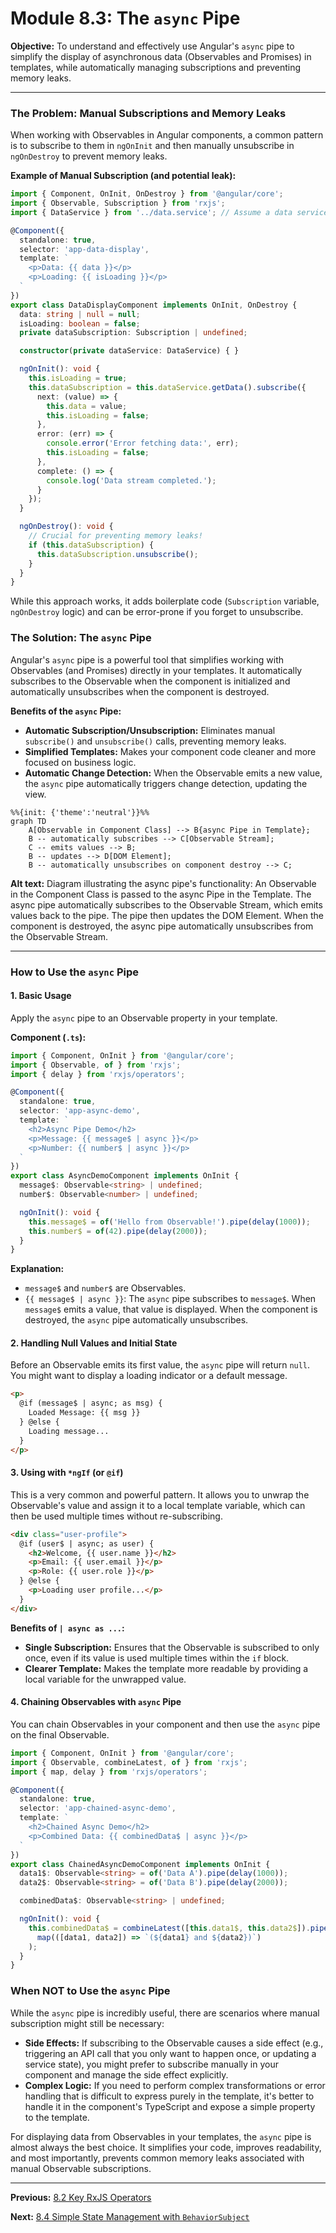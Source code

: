# Module 8.3: The `async` Pipe

**Objective:** To understand and effectively use Angular's `async` pipe to simplify the display of asynchronous data (Observables and Promises) in templates, while automatically managing subscriptions and preventing memory leaks.

---

### The Problem: Manual Subscriptions and Memory Leaks

When working with Observables in Angular components, a common pattern is to subscribe to them in `ngOnInit` and then manually unsubscribe in `ngOnDestroy` to prevent memory leaks.

**Example of Manual Subscription (and potential leak):**

```typescript
import { Component, OnInit, OnDestroy } from '@angular/core';
import { Observable, Subscription } from 'rxjs';
import { DataService } from '../data.service'; // Assume a data service

@Component({
  standalone: true,
  selector: 'app-data-display',
  template: `
    <p>Data: {{ data }}</p>
    <p>Loading: {{ isLoading }}</p>
  `
})
export class DataDisplayComponent implements OnInit, OnDestroy {
  data: string | null = null;
  isLoading: boolean = false;
  private dataSubscription: Subscription | undefined;

  constructor(private dataService: DataService) { }

  ngOnInit(): void {
    this.isLoading = true;
    this.dataSubscription = this.dataService.getData().subscribe({
      next: (value) => {
        this.data = value;
        this.isLoading = false;
      },
      error: (err) => {
        console.error('Error fetching data:', err);
        this.isLoading = false;
      },
      complete: () => {
        console.log('Data stream completed.');
      }
    });
  }

  ngOnDestroy(): void {
    // Crucial for preventing memory leaks!
    if (this.dataSubscription) {
      this.dataSubscription.unsubscribe();
    }
  }
}
```

While this approach works, it adds boilerplate code (`Subscription` variable, `ngOnDestroy` logic) and can be error-prone if you forget to unsubscribe.

### The Solution: The `async` Pipe

Angular's `async` pipe is a powerful tool that simplifies working with Observables (and Promises) directly in your templates. It automatically subscribes to the Observable when the component is initialized and automatically unsubscribes when the component is destroyed.

**Benefits of the `async` Pipe:**

*   **Automatic Subscription/Unsubscription:** Eliminates manual `subscribe()` and `unsubscribe()` calls, preventing memory leaks.
*   **Simplified Templates:** Makes your component code cleaner and more focused on business logic.
*   **Automatic Change Detection:** When the Observable emits a new value, the `async` pipe automatically triggers change detection, updating the view.

```mermaid
%%{init: {'theme':'neutral'}}%%
graph TD
    A[Observable in Component Class] --> B{async Pipe in Template};
    B -- automatically subscribes --> C[Observable Stream];
    C -- emits values --> B;
    B -- updates --> D[DOM Element];
    B -- automatically unsubscribes on component destroy --> C;
```
**Alt text:** Diagram illustrating the async pipe's functionality: An Observable in the Component Class is passed to the async Pipe in the Template. The async pipe automatically subscribes to the Observable Stream, which emits values back to the pipe. The pipe then updates the DOM Element. When the component is destroyed, the async pipe automatically unsubscribes from the Observable Stream.

--- 

### How to Use the `async` Pipe

#### 1. Basic Usage

Apply the `async` pipe to an Observable property in your template.

**Component (`.ts`):**

```typescript
import { Component, OnInit } from '@angular/core';
import { Observable, of } from 'rxjs';
import { delay } from 'rxjs/operators';

@Component({
  standalone: true,
  selector: 'app-async-demo',
  template: `
    <h2>Async Pipe Demo</h2>
    <p>Message: {{ message$ | async }}</p>
    <p>Number: {{ number$ | async }}</p>
  `
})
export class AsyncDemoComponent implements OnInit {
  message$: Observable<string> | undefined;
  number$: Observable<number> | undefined;

  ngOnInit(): void {
    this.message$ = of('Hello from Observable!').pipe(delay(1000));
    this.number$ = of(42).pipe(delay(2000));
  }
}
```

**Explanation:**

*   `message$` and `number$` are Observables.
*   `{{ message$ | async }}`: The `async` pipe subscribes to `message$`. When `message$` emits a value, that value is displayed. When the component is destroyed, the `async` pipe automatically unsubscribes.

#### 2. Handling Null Values and Initial State

Before an Observable emits its first value, the `async` pipe will return `null`. You might want to display a loading indicator or a default message.

```html
<p>
  @if (message$ | async; as msg) {
    Loaded Message: {{ msg }}
  } @else {
    Loading message...
  }
</p>
```

#### 3. Using with `*ngIf` (or `@if`)

This is a very common and powerful pattern. It allows you to unwrap the Observable's value and assign it to a local template variable, which can then be used multiple times without re-subscribing.

```html
<div class="user-profile">
  @if (user$ | async; as user) {
    <h2>Welcome, {{ user.name }}</h2>
    <p>Email: {{ user.email }}</p>
    <p>Role: {{ user.role }}</p>
  } @else {
    <p>Loading user profile...</p>
  }
</div>
```

**Benefits of `| async as ...`:**

*   **Single Subscription:** Ensures that the Observable is subscribed to only once, even if its value is used multiple times within the `if` block.
*   **Clearer Template:** Makes the template more readable by providing a local variable for the unwrapped value.

#### 4. Chaining Observables with `async` Pipe

You can chain Observables in your component and then use the `async` pipe on the final Observable.

```typescript
import { Component, OnInit } from '@angular/core';
import { Observable, combineLatest, of } from 'rxjs';
import { map, delay } from 'rxjs/operators';

@Component({
  standalone: true,
  selector: 'app-chained-async-demo',
  template: `
    <h2>Chained Async Demo</h2>
    <p>Combined Data: {{ combinedData$ | async }}</p>
  `
})
export class ChainedAsyncDemoComponent implements OnInit {
  data1$: Observable<string> = of('Data A').pipe(delay(1000));
  data2$: Observable<string> = of('Data B').pipe(delay(2000));

  combinedData$: Observable<string> | undefined;

  ngOnInit(): void {
    this.combinedData$ = combineLatest([this.data1$, this.data2$]).pipe(
      map(([data1, data2]) => `(${data1} and ${data2})`)
    );
  }
}
```

### When NOT to Use the `async` Pipe

While the `async` pipe is incredibly useful, there are scenarios where manual subscription might still be necessary:

*   **Side Effects:** If subscribing to the Observable causes a side effect (e.g., triggering an API call that you only want to happen once, or updating a service state), you might prefer to subscribe manually in your component and manage the side effect explicitly.
*   **Complex Logic:** If you need to perform complex transformations or error handling that is difficult to express purely in the template, it's better to handle it in the component's TypeScript and expose a simple property to the template.

For displaying data from Observables in your templates, the `async` pipe is almost always the best choice. It simplifies your code, improves readability, and most importantly, prevents common memory leaks associated with manual Observable subscriptions.

---

**Previous:** [8.2 Key RxJS Operators](./8.2-rxjs-operators.md)

**Next:** [8.4 Simple State Management with `BehaviorSubject`](./8.4-simple-state-management.md)
